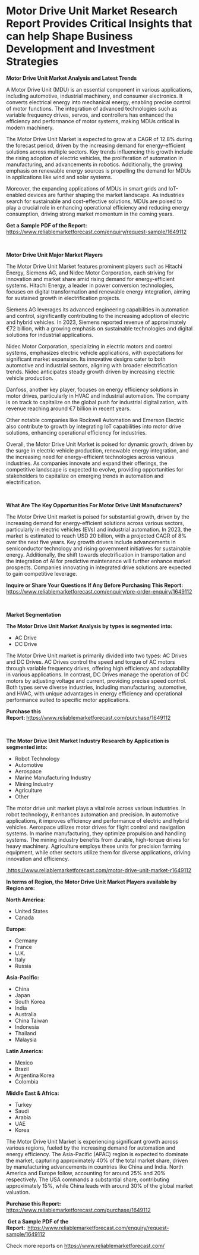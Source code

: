 <p><h1>Motor Drive Unit Market Research Report Provides Critical Insights that can help Shape Business Development and Investment Strategies</h1></p><p><strong>Motor Drive Unit Market Analysis and Latest Trends</strong></p>
<p><p>A Motor Drive Unit (MDU) is an essential component in various applications, including automotive, industrial machinery, and consumer electronics. It converts electrical energy into mechanical energy, enabling precise control of motor functions. The integration of advanced technologies such as variable frequency drives, servos, and controllers has enhanced the efficiency and performance of motor systems, making MDUs critical in modern machinery.</p><p>The Motor Drive Unit Market is expected to grow at a CAGR of 12.8% during the forecast period, driven by the increasing demand for energy-efficient solutions across multiple sectors. Key trends influencing this growth include the rising adoption of electric vehicles, the proliferation of automation in manufacturing, and advancements in robotics. Additionally, the growing emphasis on renewable energy sources is propelling the demand for MDUs in applications like wind and solar systems.</p><p>Moreover, the expanding applications of MDUs in smart grids and IoT-enabled devices are further shaping the market landscape. As industries search for sustainable and cost-effective solutions, MDUs are poised to play a crucial role in enhancing operational efficiency and reducing energy consumption, driving strong market momentum in the coming years.</p></p>
<p><strong>Get a Sample PDF of the Report:&nbsp;</strong> <a href="https://www.reliablemarketforecast.com/enquiry/request-sample/1649112?utm_campaign=2290&utm_medium=2&utm_source=Github&utm_content=ia&utm_term=18022025&utm_id=motor-drive-unit">https://www.reliablemarketforecast.com/enquiry/request-sample/1649112</a></p>
<p>&nbsp;</p>
<p><strong>Motor Drive Unit Major Market Players</strong></p>
<p><p>The Motor Drive Unit Market features prominent players such as Hitachi Energy, Siemens AG, and Nidec Motor Corporation, each striving for innovation and market share amid rising demand for energy-efficient systems. Hitachi Energy, a leader in power conversion technologies, focuses on digital transformation and renewable energy integration, aiming for sustained growth in electrification projects.</p><p>Siemens AG leverages its advanced engineering capabilities in automation and control, significantly contributing to the increasing adoption of electric and hybrid vehicles. In 2023, Siemens reported revenue of approximately €72 billion, with a growing emphasis on sustainable technologies and digital solutions for industrial applications.</p><p>Nidec Motor Corporation, specializing in electric motors and control systems, emphasizes electric vehicle applications, with expectations for significant market expansion. Its innovative designs cater to both automotive and industrial sectors, aligning with broader electrification trends. Nidec anticipates steady growth driven by increasing electric vehicle production.</p><p>Danfoss, another key player, focuses on energy efficiency solutions in motor drives, particularly in HVAC and industrial automation. The company is on track to capitalize on the global push for industrial digitalization, with revenue reaching around €7 billion in recent years.</p><p>Other notable companies like Rockwell Automation and Emerson Electric also contribute to growth by integrating IoT capabilities into motor drive solutions, enhancing operational efficiency for industries.</p><p>Overall, the Motor Drive Unit Market is poised for dynamic growth, driven by the surge in electric vehicle production, renewable energy integration, and the increasing need for energy-efficient technologies across various industries. As companies innovate and expand their offerings, the competitive landscape is expected to evolve, providing opportunities for stakeholders to capitalize on emerging trends in automation and electrification.</p></p>
<p>&nbsp;</p>
<p><strong>What Are The Key Opportunities For Motor Drive Unit Manufacturers?</strong></p>
<p><p>The Motor Drive Unit market is poised for substantial growth, driven by the increasing demand for energy-efficient solutions across various sectors, particularly in electric vehicles (EVs) and industrial automation. In 2023, the market is estimated to reach USD 20 billion, with a projected CAGR of 8% over the next five years. Key growth drivers include advancements in semiconductor technology and rising government initiatives for sustainable energy. Additionally, the shift towards electrification in transportation and the integration of AI for predictive maintenance will further enhance market prospects. Companies innovating in integrated drive solutions are expected to gain competitive leverage.</p></p>
<p><strong>Inquire or Share Your Questions If Any Before Purchasing This Report:</strong> <a href="https://www.reliablemarketforecast.com/enquiry/pre-order-enquiry/1649112?utm_campaign=2290&utm_medium=2&utm_source=Github&utm_content=ia&utm_term=18022025&utm_id=motor-drive-unit">https://www.reliablemarketforecast.com/enquiry/pre-order-enquiry/1649112</a></p>
<p>&nbsp;</p>
<p><strong>Market Segmentation</strong></p>
<p><strong>The Motor Drive Unit Market Analysis by types is segmented into:</strong></p>
<p><ul><li>AC Drive</li><li>DC Drive</li></ul></p>
<p><p>The Motor Drive Unit market is primarily divided into two types: AC Drives and DC Drives. AC Drives control the speed and torque of AC motors through variable frequency drives, offering high efficiency and adaptability in various applications. In contrast, DC Drives manage the operation of DC motors by adjusting voltage and current, providing precise speed control. Both types serve diverse industries, including manufacturing, automotive, and HVAC, with unique advantages in energy efficiency and operational performance suited to specific motor applications.</p></p>
<p><strong>Purchase this Report:&nbsp;</strong><a href="https://www.reliablemarketforecast.com/purchase/1649112?utm_campaign=2290&utm_medium=2&utm_source=Github&utm_content=ia&utm_term=18022025&utm_id=motor-drive-unit">https://www.reliablemarketforecast.com/purchase/1649112</a></p>
<p>&nbsp;</p>
<p><strong>The Motor Drive Unit Market Industry Research by Application is segmented into:</strong></p>
<p><ul><li>Robot Technology</li><li>Automotive</li><li>Aerospace</li><li>Marine Manufacturing Industry</li><li>Mining Industry</li><li>Agriculture</li><li>Other</li></ul></p>
<p><p>The motor drive unit market plays a vital role across various industries. In robot technology, it enhances automation and precision. In automotive applications, it improves efficiency and performance of electric and hybrid vehicles. Aerospace utilizes motor drives for flight control and navigation systems. In marine manufacturing, they optimize propulsion and handling systems. The mining industry benefits from durable, high-torque drives for heavy machinery. Agriculture employs these units for precision farming equipment, while other sectors utilize them for diverse applications, driving innovation and efficiency.</p></p>
<p><a href="https://www.reliablemarketforecast.com/motor-drive-unit-market-r1649112?utm_campaign=2290&utm_medium=2&utm_source=Github&utm_content=ia&utm_term=18022025&utm_id=motor-drive-unit">&nbsp;https://www.reliablemarketforecast.com/motor-drive-unit-market-r1649112</a></p>
<p><strong>In terms of Region, the Motor Drive Unit Market Players available by Region are:</strong></p>
<p>
    <p> <strong> North America: </strong>
        <ul>
            <li>United States</li>
            <li>Canada</li>
        </ul>
        </p> 
    <p> <strong> Europe: </strong>
        <ul>
            <li>Germany</li>
            <li>France</li>
            <li>U.K.</li>
            <li>Italy</li>
            <li>Russia</li>
        </ul>
        </p> 
    <p> <strong> Asia-Pacific: </strong>
        <ul>
            <li>China</li>
            <li>Japan</li>
            <li>South Korea</li>
            <li>India</li>
            <li>Australia</li>
            <li>China Taiwan</li>
            <li>Indonesia</li>
            <li>Thailand</li>
            <li>Malaysia</li>
        </ul>
        </p> 
    <p> <strong> Latin America: </strong>
        <ul>
            <li>Mexico</li>
            <li>Brazil</li>
            <li>Argentina Korea</li>
            <li>Colombia</li>
        </ul>
        </p> 
    <p> <strong> Middle East & Africa: </strong>
        <ul>
            <li>Turkey</li>
            <li>Saudi</li>
            <li>Arabia</li>
            <li>UAE</li>
            <li>Korea</li>
        </ul>
    </p>
    </p>
<p><p>The Motor Drive Unit Market is experiencing significant growth across various regions, fueled by the increasing demand for automation and energy efficiency. The Asia-Pacific (APAC) region is expected to dominate the market, capturing approximately 40% of the total market share, driven by manufacturing advancements in countries like China and India. North America and Europe follow, accounting for around 25% and 20% respectively. The USA commands a substantial share, contributing approximately 15%, while China leads with around 30% of the global market valuation.</p></p>
<p><strong>Purchase this Report: </strong><a href="https://www.reliablemarketforecast.com/purchase/1649112?utm_campaign=2290&utm_medium=2&utm_source=Github&utm_content=ia&utm_term=18022025&utm_id=motor-drive-unit">https://www.reliablemarketforecast.com/purchase/1649112</a></p>
<p>&nbsp;<strong>Get a Sample PDF of the Report:&nbsp;&nbsp;</strong><a href="https://www.reliablemarketforecast.com/enquiry/request-sample/1649112?utm_campaign=2290&utm_medium=2&utm_source=Github&utm_content=ia&utm_term=18022025&utm_id=motor-drive-unit">https://www.reliablemarketforecast.com/enquiry/request-sample/1649112</a></p>
<p><strong></strong></p>
<p>Check more reports on <a href="https://www.reliablemarketforecast.com/?utm_campaign=2290&utm_medium=2&utm_source=Github&utm_content=ia&utm_term=18022025&utm_id=motor-drive-unit">https://www.reliablemarketforecast.com/</a></p>